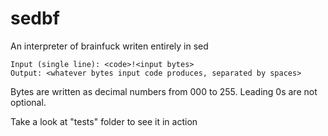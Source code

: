 # sedbf

An interpreter of brainfuck writen entirely in sed

    Input (single line): <code>!<input bytes>
    Output: <whatever bytes input code produces, separated by spaces>

Bytes are written as decimal numbers from 000 to 255. Leading 0s are not optional.

Take a look at "tests" folder to see it in action
